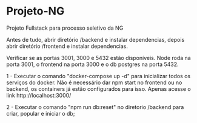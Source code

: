 # Projeto-NG
Projeto Fullstack para processo seletivo da NG

Antes de tudo,
abrir diretório /backend e instalar dependencias, depois
abrir diretório /frontend e instalar dependencias.

Verificar se as portas 3001, 3000 e 5432 estão disponíveis.
Node roda na porta 3001, o frontend na porta 3000 e o db postgres na porta 5432.

1 - Executar o comando "docker-compose up -d" para inicializar todos os serviços do docker.
Não é necessário dar npm start no frontend ou no backend, os containers já estão configurados para isso. Apenas
acesse o link http://localhost:3000/

2 - Executar o comando "npm run db:reset" no diretorio /backend para criar, popular e iniciar o db;

